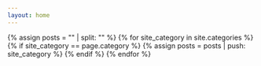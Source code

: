 ```yaml
---
layout: home
---
```


{% assign posts = "" | split: "" %}
{% for site_category in site.categories %}
    {% if site_category == page.category %}
      {% assign posts = posts | push: site_category %}
    {% endif %}
{% endfor %}
